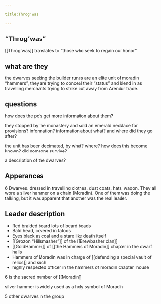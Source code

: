 --- 
title:Throg'was 
---
## “Throg’was”
[[Throg’was]] translates to “those who seek to regain our honor”
## what are they
the dwarves seeking the builder runes are an elite unit of moradin “hammers”, they are trying to conceal their “status” and blend in as travelling merchants trying to strike out away from Arendur trade. 
## questions
how does the pc's get more information about them?

they stopped by the monastery and sold an emerald necklace for provisions? information? information about what? and where did they go after?

the unit has been decimated, by what? where? how does this become known? did someone survive?

a description of the dwarves? 
## Apperances
6 Dwarves, dressed in travelling clothes, dust coats, hats, wagon. They all wore a silver hammer on a chain (Moradin). One of them was doing the talking, but it was apparent that another was the real leader. 

## Leader description    
-   Red braided beard lots of beard beads 
-   Bald head, covered in tatoos    
-   Eyes black as coal and a stare like death itself   
-   [[Grozon “Hillsmasher”]] of the [[Brewbasher clan]]    
-   [[GoldHammer]] of [[the Hammers of Moradin]] chapter in the dwarf halls   
-   Hammers of Moradin was in charge of [[defending a special vault of relics]] and such    
-   highly respected officer in the hammers of moradin chapter  house

6 is the sacred number of [[Moradin]]

silver hammer is widely used as a holy symbol of Moradin

5 other dwarves in the group
